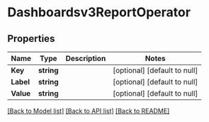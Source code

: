 # Dashboardsv3ReportOperator

## Properties
Name | Type | Description | Notes
------------ | ------------- | ------------- | -------------
**Key** | **string** |  | [optional] [default to null]
**Label** | **string** |  | [optional] [default to null]
**Value** | **string** |  | [optional] [default to null]

[[Back to Model list]](../README.md#documentation-for-models) [[Back to API list]](../README.md#documentation-for-api-endpoints) [[Back to README]](../README.md)


